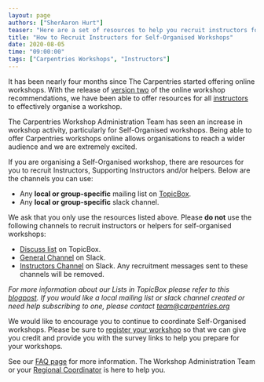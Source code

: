 ```yaml
---
layout: page
authors: ["SherAaron Hurt"]
teaser: "Here are a set of resources to help you recruit instructors for self-organised workshops"
title: "How to Recruit Instructors for Self-Organised Workshops"
date: 2020-08-05
time: "09:00:00"
tags: ["Carpentries Workshops", "Instructors"]
---
```


It has been nearly four months since The Carpentries started offering online workshops. With the release of [version two](https://carpentries.org/online-workshop-recommendations/) of the online workshop recommendations, we have been able to offer resources for all [instructors](https://carpentries.org/instructors/) to effectively organise a workshop.

The Carpentries Workshop Administration Team has seen an increase in workshop activity, particularly for Self-Organised workshops. Being able to offer Carpentries workshops online allows organisations to reach a wider audience and we are extremely excited.

If you are organising a Self-Organised workshop, there are resources for you to recruit Instructors, Supporting Instructors and/or helpers. Below are the channels you can use:
- Any **local or group-specific** mailing list on [TopicBox](https://carpentries.topicbox.com/groups).
- Any **local or group-specific** slack channel.

We ask that you only use the resources listed above. Please **do not** use the following channels to recruit instructors or helpers for self-organised workshops:
- [Discuss list](https://carpentries.topicbox.com/groups/discuss) on TopicBox.
- [General Channel](https://swcarpentry.slack.com/archives/C03LE48AY) on Slack.
- [Instructors Channel](https://swcarpentry.slack.com/archives/C08BVNU00) on Slack.
Any recruitment messages sent to these channels will be removed.

*For more information about our Lists in TopicBox please refer to this [blogpost](https://carpentries.org/blog/2020/04/channels-to-join-topicbox/). If you would like a local mailing list or slack channel created or need help subscribing to one, please contact [team@carpentries.org](mailto:team@carpentries.org)*

We would like to encourage you to continue to coordinate Self-Organised workshops. Please be sure to [register your workshop](https://amy.carpentries.org/forms/self-organised/) so that we can give you credit and provide you with the survey links to help you prepare for your workshops.

See our [FAQ page](https://carpentries.org/workshop_faq/#online-workshops) for more information. The Workshop Administration Team or your [Regional Coordinator](carpentries.org/regionalcoordinators/) is here to help you.
